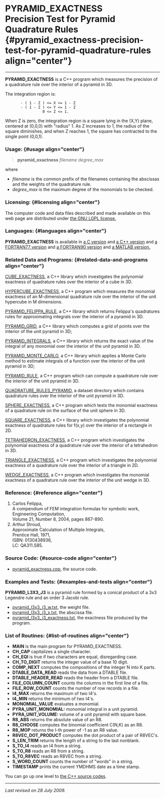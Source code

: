 PYRAMID\_EXACTNESS\
Precision Test for Pyramid Quadrature Rules {#pyramid_exactness-precision-test-for-pyramid-quadrature-rules align="center"}
===========================================

------------------------------------------------------------------------

**PYRAMID\_EXACTNESS** is a C++ program which measures the precision of
a quadrature rule over the interior of a pyramid in 3D.

The integration region is:

           - ( 1 - Z ) <= X <= 1 - Z
           - ( 1 - Z ) <= Y <= 1 - Z
                     0 <= Z <= 1.
          

When Z is zero, the integration region is a square lying in the (X,Y)
plane, centered at (0,0,0) with "radius" 1. As Z increases to 1, the
radius of the square diminishes, and when Z reaches 1, the square has
contracted to the single point (0,0,1).

### Usage: {#usage align="center"}

> **pyramid\_exactness** *filename* *degree\_max*

where

-   *filename* is the common prefix of the filenames containing the
    abscissas and the weights of the quadrature rule.
-   *degree\_max* is the maximum degree of the monomials to be checked.

### Licensing: {#licensing align="center"}

The computer code and data files described and made available on this
web page are distributed under [the GNU LGPL
license.](../../txt/gnu_lgpl.txt)

### Languages: {#languages align="center"}

**PYRAMID\_EXACTNESS** is available in [a C
version](../../c_src/pyramid_exactness/pyramid_exactness.html) and [a
C++ version](../../cpp_src/pyramid_exactness/pyramid_exactness.html) and
[a FORTRAN77
version](../../f77_src/pyramid_exactness/pyramid_exactness.html) and [a
FORTRAN90 version](../../f_src/pyramid_exactness/pyramid_exactness.html)
and [a MATLAB
version.](../../m_src/pyramid_exactness/pyramid_exactness.html)

### Related Data and Programs: {#related-data-and-programs align="center"}

[CUBE\_EXACTNESS](../../cpp_src/cube_exactness/cube_exactness.html), a
C++ library which investigates the polynomial exactness of quadrature
rules over the interior of a cube in 3D.

[HYPERCUBE\_EXACTNESS](../../cpp_src/hypercube_exactness/hypercube_exactness.html),
a C++ program which measures the monomial exactness of an M-dimensional
quadrature rule over the interior of the unit hypercube in M dimensions.

[PYRAMID\_FELIPPA\_RULE](../../cpp_src/pyramid_felippa_rule/pyramid_felippa_rule.html),
a C++ library which returns Felippa's quadratures rules for
approximating integrals over the interior of a pyramid in 3D.

[PYRAMID\_GRID](../../cpp_src/pyramid_grid/pyramid_grid.html), a C++
library which computes a grid of points over the interior of the unit
pyramid in 3D;

[PYRAMID\_INTEGRALS](../../cpp_src/pyramid_integrals/pyramid_integrals.html),
a C++ library which returns the exact value of the integral of any
monomial over the interior of the unit pyramid in 3D.

[PYRAMID\_MONTE\_CARLO](../../cpp_src/pyramid_monte_carlo/pyramid_monte_carlo.html),
a C++ library which applies a Monte Carlo method to estimate integrals
of a function over the interior of the unit pyramid in 3D;

[PYRAMID\_RULE](../../cpp_src/pyramid_rule/pyramid_rule.html), a C++
program which can compute a quadrature rule over the interior of the
unit pyramid in 3D.

[QUADRATURE\_RULES\_PYRAMID](../../datasets/quadrature_rules_pyramid/quadrature_rules_pyramid.html),
a dataset directory which contains quadrature rules over the interior of
the unit pyramid in 3D.

[SPHERE\_EXACTNESS](../../cpp_src/sphere_exactness/sphere_exactness.html),
a C++ program which tests the monomial exactness of a quadrature rule on
the surface of the unit sphere in 3D.

[SQUARE\_EXACTNESS](../../cpp_src/square_exactness/square_exactness.html),
a C++ library which investigates the polynomial exactness of quadrature
rules for f(x,y) over the interior of a rectangle in 2D.

[TETRAHEDRON\_EXACTNESS](../../cpp_src/tetrahedron_exactness/tetrahedron_exactness.html),
a C++ program which investigates the polynomial exactness of a
quadrature rule over the interior of a tetrahedron in 3D.

[TRIANGLE\_EXACTNESS](../../cpp_src/triangle_exactness/triangle_exactness.html),
a C++ program which investigates the polynomial exactness of a
quadrature rule over the interior of a triangle in 2D.

[WEDGE\_EXACTNESS](../../cpp_src/wedge_exactness/wedge_exactness.html),
a C++ program which investigates the monomial exactness of a quadrature
rule over the interior of the unit wedge in 3D.

### Reference: {#reference align="center"}

1.  Carlos Felippa,\
    A compendium of FEM integration formulas for symbolic work,\
    Engineering Computation,\
    Volume 21, Number 8, 2004, pages 867-890.
2.  Arthur Stroud,\
    Approximate Calculation of Multiple Integrals,\
    Prentice Hall, 1971,\
    ISBN: 0130438936,\
    LC: QA311.S85.

### Source Code: {#source-code align="center"}

-   [pyramid\_exactness.cpp](pyramid_exactness.cpp), the source code.

### Examples and Tests: {#examples-and-tests align="center"}

**PYRAMID\_L3X3\_J3** is a pyramid rule formed by a conical product of a
3x3 Legendre rule and an order 3 Jacobi rule.

-   [pyramid\_l3x3\_j3\_w.txt](pyramid_l3x3_j3_w.txt), the weight file.
-   [pyramid\_l3x3\_j3\_x.txt](pyramid_l3x3_j3_x.txt), the abscissa
    file.
-   [pyramid\_l3x3\_j3\_exactness.txt](pyramid_l3x3_j3_exactness.txt),
    the exactness file produced by the program.

### List of Routines: {#list-of-routines align="center"}

-   **MAIN** is the main program for PYRAMID\_EXACTNESS.
-   **CH\_CAP** capitalizes a single character.
-   **CH\_EQI** is true if two characters are equal, disregarding case.
-   **CH\_TO\_DIGIT** returns the integer value of a base 10 digit.
-   **COMP\_NEXT** computes the compositions of the integer N into K
    parts.
-   **DTABLE\_DATA\_READ** reads the data from a DTABLE file.
-   **DTABLE\_HEADER\_READ** reads the header from a DTABLE file.
-   **FILE\_COLUMN\_COUNT** counts the columns in the first line of a
    file.
-   **FILE\_ROW\_COUNT** counts the number of row records in a file.
-   **I4\_MAX** returns the maximum of two I4's.
-   **I4\_MIN** returns the minimum of two I4's.
-   **MONOMIAL\_VALUE** evaluates a monomial.
-   **PYRA\_UNIT\_MONOMIAL:** monomial integral in a unit pyramid.
-   **PYRA\_UNIT\_VOLUME:** volume of a unit pyramid with square base.
-   **R8\_ABS** returns the absolute value of an R8.
-   **R8\_CHOOSE** computes the binomial coefficient C(N,K) as an R8.
-   **R8\_MOP** returns the I-th power of -1 as an R8 value.
-   **R8VEC\_DOT\_PRODUCT** computes the dot product of a pair of
    R8VEC's.
-   **S\_LEN\_TRIM** returns the length of a string to the last
    nonblank.
-   **S\_TO\_I4** reads an I4 from a string.
-   **S\_TO\_R8** reads an R8 from a string.
-   **S\_TO\_R8VEC** reads an R8VEC from a string.
-   **S\_WORD\_COUNT** counts the number of "words" in a string.
-   **TIMESTAMP** prints the current YMDHMS date as a time stamp.

You can go up one level to [the C++ source codes](../cpp_src.html).

------------------------------------------------------------------------

*Last revised on 28 July 2009.*
